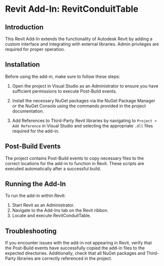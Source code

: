 # Revit Add-In: RevitConduitTable

## Introduction
This Revit Add-In extends the functionality of Autodesk Revit by adding a custom interface and integrating with external libraries. Admin privileges are required for proper operation.

## Installation
Before using the add-in, make sure to follow these steps:

1. Open the project in Visual Studio as an Administrator to ensure you have sufficient permissions to execute Post-Build events.

2. Install the necessary NuGet packages via the NuGet Package Manager or the NuGet Console using the commands provided in the project documentation.

3. Add References to Third-Party Revit libraries by navigating to `Project > Add Reference` in Visual Studio and selecting the appropriate `.dll` files required for the add-in.

## Post-Build Events
The project contains Post-Build events to copy necessary files to the correct locations for the add-in to function in Revit. These scripts are executed automatically after a successful build.

## Running the Add-In
To run the add-in within Revit:

1. Start Revit as an Administrator.
2. Navigate to the Add-Ins tab on the Revit ribbon.
3. Locate and execute RevitConduitTable.

## Troubleshooting
If you encounter issues with the add-in not appearing in Revit, verify that the Post-Build events have successfully copied the add-in files to the expected directories. Additionally, check that all NuGet packages and Third-Party libraries are correctly referenced in the project.

